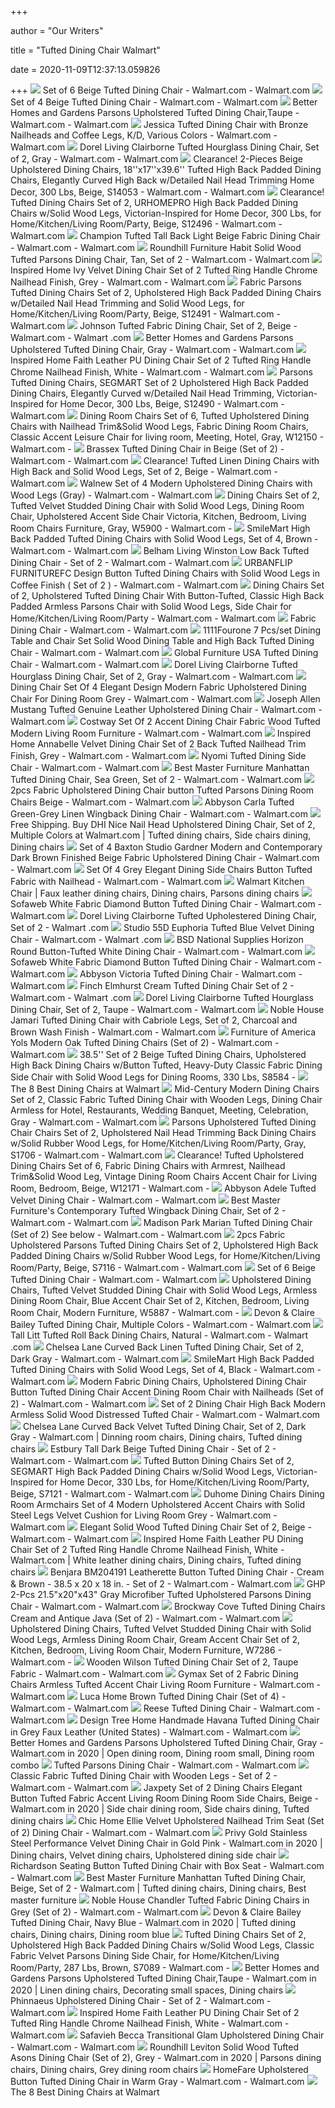 +++
        
author = "Our Writers"
        
title = "Tufted Dining Chair Walmart"
        
date = 2020-11-09T12:37:13.059826
        
+++
[ ![](https://i5.walmartimages.com/asr/761c1731-fa64-444a-9446-694fb0799502_1.aaac45a1f36de389f5098c139e9d1c46.jpeg?odnWidth=612&odnHeight=612&odnBg=ffffff)](https://i5.walmartimages.com/asr/761c1731-fa64-444a-9446-694fb0799502_1.aaac45a1f36de389f5098c139e9d1c46.jpeg?odnWidth=612&odnHeight=612&odnBg=ffffff) Set of 6 Beige Tufted Dining Chair - Walmart.com - Walmart.com
[ ![](https://i5.walmartimages.com/asr/6e285601-da21-476e-b2af-36cc9171e653_1.60272256e25477f04f8add88a347ac8b.jpeg?odnWidth=612&odnHeight=612&odnBg=ffffff)](https://i5.walmartimages.com/asr/6e285601-da21-476e-b2af-36cc9171e653_1.60272256e25477f04f8add88a347ac8b.jpeg?odnWidth=612&odnHeight=612&odnBg=ffffff) Set of 4 Beige Tufted Dining Chair - Walmart.com - Walmart.com
[ ![](https://i5.walmartimages.com/asr/f57a9c40-5eab-4d21-b457-47c247082f19.81fa6426732d605ac1b558bace115aac.jpeg)](https://i5.walmartimages.com/asr/f57a9c40-5eab-4d21-b457-47c247082f19.81fa6426732d605ac1b558bace115aac.jpeg) Better Homes and Gardens Parsons Upholstered Tufted Dining Chair,Taupe -  Walmart.com - Walmart.com
[ ![](https://i5.walmartimages.com/asr/7b09c986-4f6a-4237-8206-d4ebcf632cf4_1.4eb3be18e9d2eab4029bb14b7de67ad4.jpeg?odnWidth=612&odnHeight=612&odnBg=ffffff)](https://i5.walmartimages.com/asr/7b09c986-4f6a-4237-8206-d4ebcf632cf4_1.4eb3be18e9d2eab4029bb14b7de67ad4.jpeg?odnWidth=612&odnHeight=612&odnBg=ffffff) Jessica Tufted Dining Chair with Bronze Nailheads and Coffee Legs, K/D,  Various Colors - Walmart.com - Walmart.com
[ ![](https://i5.walmartimages.com/asr/cfa5eebb-8a32-4e31-88ec-36a257ac7db0_2.c1e7d49e0279114c0f99036b751058d9.jpeg?odnWidth=450&odnHeight=450&odnBg=ffffff)](https://i5.walmartimages.com/asr/cfa5eebb-8a32-4e31-88ec-36a257ac7db0_2.c1e7d49e0279114c0f99036b751058d9.jpeg?odnWidth=450&odnHeight=450&odnBg=ffffff) Dorel Living Clairborne Tufted Hourglass Dining Chair, Set of 2, Gray -  Walmart.com - Walmart.com
[ ![](https://i5.walmartimages.com/asr/b1cac5dd-69e5-44c3-b056-7d5d5e717b03_1.72b8d935c19a85d995146fea00ba224c.jpeg?odnWidth=612&odnHeight=612&odnBg=ffffff)](https://i5.walmartimages.com/asr/b1cac5dd-69e5-44c3-b056-7d5d5e717b03_1.72b8d935c19a85d995146fea00ba224c.jpeg?odnWidth=612&odnHeight=612&odnBg=ffffff) Clearance! 2-Pieces Beige Upholstered Dining Chairs, 18''x17''x39.6'' Tufted  High Back Padded Dining Chairs, Elegantly Curved High Back w/Detailed Nail  Head Trimming Home Decor, 300 Lbs, Beige, S14053 - Walmart.com - Walmart.com
[ ![](https://i5.walmartimages.com/asr/82c52c5f-5d78-4fba-91cd-4438dff2d72f_1.0099f283ef7377186f04d1e6c90474ed.jpeg?odnWidth=612&odnHeight=612&odnBg=ffffff)](https://i5.walmartimages.com/asr/82c52c5f-5d78-4fba-91cd-4438dff2d72f_1.0099f283ef7377186f04d1e6c90474ed.jpeg?odnWidth=612&odnHeight=612&odnBg=ffffff) Clearance! Tufted Dining Chairs Set of 2, URHOMEPRO High Back Padded Dining  Chairs w/Solid Wood Legs, Victorian-Inspired for Home Decor, 300 Lbs, for  Home/Kitchen/Living Room/Party, Beige, S12496 - Walmart.com - Walmart.com
[ ![](https://i5.walmartimages.com/asr/3b556084-8d20-461f-8605-74e1e3bdb891_1.216887095487b8851b03751635161ef6.jpeg)](https://i5.walmartimages.com/asr/3b556084-8d20-461f-8605-74e1e3bdb891_1.216887095487b8851b03751635161ef6.jpeg) Champion Tufted Tall Back Light Beige Fabric Dining Chair - Walmart.com -  Walmart.com
[ ![](https://i5.walmartimages.com/asr/7639b03a-d5f8-4e4d-aed0-4a2870ab3c19_1.3db0820117a496f7907e0b756f3c9d2d.jpeg)](https://i5.walmartimages.com/asr/7639b03a-d5f8-4e4d-aed0-4a2870ab3c19_1.3db0820117a496f7907e0b756f3c9d2d.jpeg) Roundhill Furniture Habit Solid Wood Tufted Parsons Dining Chair, Tan, Set  of 2 - Walmart.com - Walmart.com
[ ![](https://i5.walmartimages.com/asr/d530791c-9734-4f57-81c6-2508cafda7f0_2.03afe21ec23ece8eb022e1f37e13642a.jpeg)](https://i5.walmartimages.com/asr/d530791c-9734-4f57-81c6-2508cafda7f0_2.03afe21ec23ece8eb022e1f37e13642a.jpeg) Inspired Home Ivy Velvet Dining Chair Set of 2 Tufted Ring Handle Chrome  Nailhead Finish, Grey - Walmart.com - Walmart.com
[ ![](https://i5.walmartimages.com/asr/48e6a851-c0df-4ede-b4ee-9c5921c12eed.99e021b4eebcaf7e0244f645cdc19569.jpeg?odnWidth=612&odnHeight=612&odnBg=ffffff)](https://i5.walmartimages.com/asr/48e6a851-c0df-4ede-b4ee-9c5921c12eed.99e021b4eebcaf7e0244f645cdc19569.jpeg?odnWidth=612&odnHeight=612&odnBg=ffffff) Fabric Parsons Tufted Dining Chairs Set of 2, Upholstered High Back Padded Dining  Chairs w/Detailed Nail Head Trimming and Solid Wood Legs, for  Home/Kitchen/Living Room/Party, Beige, S12491 - Walmart.com - Walmart.com
[ ![](https://i5.walmartimages.com/asr/aae75ff0-6720-4eca-8891-f72797dbcd7f_1.d89891fa4ba22c31f646be8a5b63b1e2.jpeg?odnWidth=612&odnHeight=612&odnBg=ffffff)](https://i5.walmartimages.com/asr/aae75ff0-6720-4eca-8891-f72797dbcd7f_1.d89891fa4ba22c31f646be8a5b63b1e2.jpeg?odnWidth=612&odnHeight=612&odnBg=ffffff) Johnson Tufted Fabric Dining Chair, Set of 2, Beige - Walmart.com - Walmart .com
[ ![](https://i5.walmartimages.com/asr/93955215-a859-45f8-9ef9-53929b606b08.81c9abf13034f0bfc10b307d3c4c79d4.jpeg?odnWidth=612&odnHeight=612&odnBg=ffffff)](https://i5.walmartimages.com/asr/93955215-a859-45f8-9ef9-53929b606b08.81c9abf13034f0bfc10b307d3c4c79d4.jpeg?odnWidth=612&odnHeight=612&odnBg=ffffff) Better Homes and Gardens Parsons Upholstered Tufted Dining Chair, Gray -  Walmart.com - Walmart.com
[ ![](https://i5.walmartimages.com/asr/06dc057e-5721-4f20-862a-738d5bdf7a19_2.434ca284ead5326eb946998d149bfe1c.jpeg?odnWidth=612&odnHeight=612&odnBg=ffffff)](https://i5.walmartimages.com/asr/06dc057e-5721-4f20-862a-738d5bdf7a19_2.434ca284ead5326eb946998d149bfe1c.jpeg?odnWidth=612&odnHeight=612&odnBg=ffffff) Inspired Home Faith Leather PU Dining Chair Set of 2 Tufted Ring Handle  Chrome Nailhead Finish, White - Walmart.com - Walmart.com
[ ![](https://i5.walmartimages.com/asr/f74561b2-69e1-482a-880e-3fc0347b2e2f_1.e7e83393642db20b4d948811422185f8.jpeg?odnWidth=612&odnHeight=612&odnBg=ffffff)](https://i5.walmartimages.com/asr/f74561b2-69e1-482a-880e-3fc0347b2e2f_1.e7e83393642db20b4d948811422185f8.jpeg?odnWidth=612&odnHeight=612&odnBg=ffffff) Parsons Tufted Dining Chairs, SEGMART Set of 2 Upholstered High Back Padded Dining  Chairs, Elegantly Curved w/Detailed Nail Head Trimming, Victorian-Inspired  for Home Decor, 300 Lbs, Beige, S12490 - Walmart.com - Walmart.com
[ ![](https://i5.walmartimages.com/asr/05c95ef9-c150-437b-a7a1-78a64b54b510.0ca4eac367505a2ed98c93a3a512a7f4.jpeg?odnWidth=612&odnHeight=612&odnBg=ffffff)](https://i5.walmartimages.com/asr/05c95ef9-c150-437b-a7a1-78a64b54b510.0ca4eac367505a2ed98c93a3a512a7f4.jpeg?odnWidth=612&odnHeight=612&odnBg=ffffff) Dining Room Chairs Set of 6, Tufted Upholstered Dining Chairs with Nailhead  Trim&Solid Wood Legs, Fabric Dining Room Chairs, Classic Accent Leisure  Chair for living room, Meeting, Hotel, Gray, W12150 - Walmart.com -
[ ![](https://i5.walmartimages.com/asr/d48d1415-68c8-4204-801a-e630c2b0608b_1.96494764de71ec2b7a944575294227b8.jpeg?odnWidth=612&odnHeight=612&odnBg=ffffff)](https://i5.walmartimages.com/asr/d48d1415-68c8-4204-801a-e630c2b0608b_1.96494764de71ec2b7a944575294227b8.jpeg?odnWidth=612&odnHeight=612&odnBg=ffffff) Brassex Tufted Dining Chair in Beige (Set of 2) - Walmart.com - Walmart.com
[ ![](https://i5.walmartimages.com/asr/e75aa476-e7fb-4e0d-8123-a51551b233a5.67891816cceb245f892eaa25702140da.jpeg?odnWidth=612&odnHeight=612&odnBg=ffffff)](https://i5.walmartimages.com/asr/e75aa476-e7fb-4e0d-8123-a51551b233a5.67891816cceb245f892eaa25702140da.jpeg?odnWidth=612&odnHeight=612&odnBg=ffffff) Clearance! Tufted Linen Dining Chairs with High Back and Solid Wood Legs,  Set of 2, Beige - Walmart.com - Walmart.com
[ ![](https://i5.walmartimages.com/asr/88644fde-8045-46e9-a151-d4b2e7a7c557_1.47990d8f12ac746015349b8af8587490.jpeg)](https://i5.walmartimages.com/asr/88644fde-8045-46e9-a151-d4b2e7a7c557_1.47990d8f12ac746015349b8af8587490.jpeg) Walnew Set of 4 Modern Upholstered Dining Chairs with Wood Legs (Gray) -  Walmart.com - Walmart.com
[ ![](https://i5.walmartimages.com/asr/898059e0-f9ec-4c85-81f1-897b73b6d7d0_1.9a0770a804bc822228542cfdac296b56.jpeg?odnWidth=612&odnHeight=612&odnBg=ffffff)](https://i5.walmartimages.com/asr/898059e0-f9ec-4c85-81f1-897b73b6d7d0_1.9a0770a804bc822228542cfdac296b56.jpeg?odnWidth=612&odnHeight=612&odnBg=ffffff) Dining Chairs Set of 2, Tufted Velvet Studded Dining Chair with Solid Wood  Legs, Dining Room Chair, Upholstered Accent Side Chair Victoria, Kitchen,  Bedroom, Living Room Chairs Furniture, Gray, W5900 - Walmart.com -
[ ![](https://i5.walmartimages.com/asr/5d6e5c49-3fba-4350-a092-cebe53c2e2f0_1.01c42fa40a28050a8455867ee80de63c.jpeg?odnWidth=612&odnHeight=612&odnBg=ffffff)](https://i5.walmartimages.com/asr/5d6e5c49-3fba-4350-a092-cebe53c2e2f0_1.01c42fa40a28050a8455867ee80de63c.jpeg?odnWidth=612&odnHeight=612&odnBg=ffffff) SmileMart High Back Padded Tufted Dining Chairs with Solid Wood Legs, Set  of 4, Brown - Walmart.com - Walmart.com
[ ![](https://i5.walmartimages.com/asr/d2d90155-372e-458b-aeca-19020a414196_1.32429f946cbd3fa0c94861467152ab95.jpeg?odnWidth=612&odnHeight=612&odnBg=ffffff)](https://i5.walmartimages.com/asr/d2d90155-372e-458b-aeca-19020a414196_1.32429f946cbd3fa0c94861467152ab95.jpeg?odnWidth=612&odnHeight=612&odnBg=ffffff) Belham Living Winston Low Back Tufted Dining Chair - Set of 2 - Walmart.com  - Walmart.com
[ ![](https://i5.walmartimages.com/asr/48019b0b-8121-4b6a-be40-4e36ed714824.589d0adbedad89aa16715f3712de929b.jpeg?odnWidth=612&odnHeight=612&odnBg=ffffff)](https://i5.walmartimages.com/asr/48019b0b-8121-4b6a-be40-4e36ed714824.589d0adbedad89aa16715f3712de929b.jpeg?odnWidth=612&odnHeight=612&odnBg=ffffff) URBANFLIP FURNITUREFC Design Button Tufted Dining Chairs with Solid Wood  Legs in Coffee Finish ( Set of 2 ) - Walmart.com - Walmart.com
[ ![](https://i5.walmartimages.com/asr/042ea37d-7851-4cf3-a5ef-08cff1c94ecb.7c1d00b5d9f21115de300781cd13a71b.jpeg?odnWidth=612&odnHeight=612&odnBg=ffffff)](https://i5.walmartimages.com/asr/042ea37d-7851-4cf3-a5ef-08cff1c94ecb.7c1d00b5d9f21115de300781cd13a71b.jpeg?odnWidth=612&odnHeight=612&odnBg=ffffff) Dining Chairs Set of 2, Upholstered Tufted Dining Chair With Button-Tufted,  Classic High Back Padded Armless Parsons Chair with Solid Wood Legs, Side  Chair for Home/Kitchen/Living Room/Party - Walmart.com - Walmart.com
[ ![](https://i5.walmartimages.com/asr/f964074e-88f7-444b-a1f8-77c2aa9c2b41_1.7e946e1a5670be3e97ececa18f02fa35.jpeg?odnWidth=612&odnHeight=612&odnBg=ffffff)](https://i5.walmartimages.com/asr/f964074e-88f7-444b-a1f8-77c2aa9c2b41_1.7e946e1a5670be3e97ececa18f02fa35.jpeg?odnWidth=612&odnHeight=612&odnBg=ffffff) Fabric Dining Chair - Walmart.com - Walmart.com
[ ![](https://i5.walmartimages.com/asr/e9592da8-ad3a-472b-b671-b08b4c479f37.1e17724653935adb97fab62e5709cafd.jpeg?odnWidth=612&odnHeight=612&odnBg=ffffff)](https://i5.walmartimages.com/asr/e9592da8-ad3a-472b-b671-b08b4c479f37.1e17724653935adb97fab62e5709cafd.jpeg?odnWidth=612&odnHeight=612&odnBg=ffffff) 1111Fourone 7 Pcs/set Dining Table and Chair Set Solid Wood Dining Table  and High Back Tufted Dining Chair - Walmart.com - Walmart.com
[ ![](https://i5.walmartimages.com/asr/774527ce-5b46-4a87-b98c-50342a608090_1.472e742d8e12669450c225316e00c7e6.jpeg?odnWidth=612&odnHeight=612&odnBg=ffffff)](https://i5.walmartimages.com/asr/774527ce-5b46-4a87-b98c-50342a608090_1.472e742d8e12669450c225316e00c7e6.jpeg?odnWidth=612&odnHeight=612&odnBg=ffffff) Global Furniture USA Tufted Dining Chair - Walmart.com - Walmart.com
[ ![](https://i5.walmartimages.com/asr/242fa24e-d407-45d3-9d92-84a9b0e53d6a.daedb3af8889341d3ed8e874da1411aa.jpeg?odnWidth=612&odnHeight=612&odnBg=ffffff)](https://i5.walmartimages.com/asr/242fa24e-d407-45d3-9d92-84a9b0e53d6a.daedb3af8889341d3ed8e874da1411aa.jpeg?odnWidth=612&odnHeight=612&odnBg=ffffff) Dorel Living Clairborne Tufted Hourglass Dining Chair, Set of 2, Gray -  Walmart.com - Walmart.com
[ ![](https://i5.walmartimages.com/asr/a354b2e3-8718-4ff1-b931-75b56b38e8fe_1.63f25024bca3784efd2b5eb134a9eb41.jpeg)](https://i5.walmartimages.com/asr/a354b2e3-8718-4ff1-b931-75b56b38e8fe_1.63f25024bca3784efd2b5eb134a9eb41.jpeg) Dining Chair Set Of 4 Elegant Design Modern Fabric Upholstered Dining Chair  For Dining Room Grey - Walmart.com - Walmart.com
[ ![](https://i5.walmartimages.com/asr/b475bbd7-c107-4a00-bfa5-2584a21bfe53_1.5433ebdef6a7f4fdeeaf2da78a1de20a.jpeg?odnWidth=612&odnHeight=612&odnBg=ffffff)](https://i5.walmartimages.com/asr/b475bbd7-c107-4a00-bfa5-2584a21bfe53_1.5433ebdef6a7f4fdeeaf2da78a1de20a.jpeg?odnWidth=612&odnHeight=612&odnBg=ffffff) Joseph Allen Mustang Tufted Genuine Leather Upholstered Dining Chair -  Walmart.com - Walmart.com
[ ![](https://i5.walmartimages.com/asr/3d5b0e22-7ccc-429b-a032-fcdef205b60b_1.de8759d9db483d6d923fe40c08587d6d.jpeg?odnWidth=612&odnHeight=612&odnBg=ffffff)](https://i5.walmartimages.com/asr/3d5b0e22-7ccc-429b-a032-fcdef205b60b_1.de8759d9db483d6d923fe40c08587d6d.jpeg?odnWidth=612&odnHeight=612&odnBg=ffffff) Costway Set Of 2 Accent Dining Chair Fabric Wood Tufted Modern Living Room  Furniture - Walmart.com - Walmart.com
[ ![](https://i5.walmartimages.com/asr/64eba6ca-9bb9-4491-9dea-b6c53845e9e8_2.f0331f439ad4a375b41e51e21b184e48.jpeg)](https://i5.walmartimages.com/asr/64eba6ca-9bb9-4491-9dea-b6c53845e9e8_2.f0331f439ad4a375b41e51e21b184e48.jpeg) Inspired Home Annabelle Velvet Dining Chair Set of 2 Back Tufted Nailhead  Trim Finish, Grey - Walmart.com - Walmart.com
[ ![](https://i5.walmartimages.com/asr/10cc30f5-6a7a-402a-93c5-713de84da4e1.8aab8a4fdf479abbf304518ec91310c5.jpeg?odnWidth=612&odnHeight=612&odnBg=ffffff)](https://i5.walmartimages.com/asr/10cc30f5-6a7a-402a-93c5-713de84da4e1.8aab8a4fdf479abbf304518ec91310c5.jpeg?odnWidth=612&odnHeight=612&odnBg=ffffff) Nyomi Tufted Dining Side Chair - Walmart.com - Walmart.com
[ ![](https://i5.walmartimages.com/asr/af72d874-0140-46fe-90c3-d2dbf1bef1de_2.4e4ff1752f359908651df16e6fc2bf88.jpeg?odnWidth=612&odnHeight=612&odnBg=ffffff)](https://i5.walmartimages.com/asr/af72d874-0140-46fe-90c3-d2dbf1bef1de_2.4e4ff1752f359908651df16e6fc2bf88.jpeg?odnWidth=612&odnHeight=612&odnBg=ffffff) Best Master Furniture Manhattan Tufted Dining Chair, Sea Green, Set of 2 -  Walmart.com - Walmart.com
[ ![](https://i5.walmartimages.com/asr/9d8c972e-9333-473e-ba61-a0ee5ae31c41_1.fa636882724cb464100b964362eb0207.jpeg?odnWidth=612&odnHeight=612&odnBg=ffffff)](https://i5.walmartimages.com/asr/9d8c972e-9333-473e-ba61-a0ee5ae31c41_1.fa636882724cb464100b964362eb0207.jpeg?odnWidth=612&odnHeight=612&odnBg=ffffff) 2pcs Fabric Upholstered Dining Chair button Tufted Parsons Dining Room  Chairs Beige - Walmart.com - Walmart.com
[ ![](https://i5.walmartimages.com/asr/64834748-b838-4c73-970d-56aba6dc7cf0_1.65b744592b70428c456f8d5559dbe368.jpeg?odnWidth=612&odnHeight=612&odnBg=ffffff)](https://i5.walmartimages.com/asr/64834748-b838-4c73-970d-56aba6dc7cf0_1.65b744592b70428c456f8d5559dbe368.jpeg?odnWidth=612&odnHeight=612&odnBg=ffffff) Abbyson Carla Tufted Green-Grey Linen Wingback Dining Chair - Walmart.com -  Walmart.com
[ ![](https://i.pinimg.com/originals/ef/9a/f2/ef9af2694e73456c4a5623e16f102a80.jpg)](https://i.pinimg.com/originals/ef/9a/f2/ef9af2694e73456c4a5623e16f102a80.jpg) Free Shipping. Buy DHI Nice Nail Head Upholstered Dining Chair, Set of 2,  Multiple Colors at Walmart.com | Tufted dining chairs, Side chairs dining, Dining  chairs
[ ![](https://i5.walmartimages.com/asr/f2eeb95b-7acf-4c25-910c-26f1f8ff1343_1.6a2a040d9b6db2b6796aba28e459cf17.jpeg?odnWidth=612&odnHeight=612&odnBg=ffffff)](https://i5.walmartimages.com/asr/f2eeb95b-7acf-4c25-910c-26f1f8ff1343_1.6a2a040d9b6db2b6796aba28e459cf17.jpeg?odnWidth=612&odnHeight=612&odnBg=ffffff) Set of 4 Baxton Studio Gardner Modern and Contemporary Dark Brown Finished  Beige Fabric Upholstered Dining Chair - Walmart.com - Walmart.com
[ ![](https://i5.walmartimages.com/asr/3b9ff519-a315-43ef-b3be-dcc5df1ae40f_1.e053964578c41d5f95101717caaa46bb.jpeg)](https://i5.walmartimages.com/asr/3b9ff519-a315-43ef-b3be-dcc5df1ae40f_1.e053964578c41d5f95101717caaa46bb.jpeg) Set Of 4 Grey Elegant Dining Side Chairs Button Tufted Fabric with Nailhead  - Walmart.com - Walmart.com
[ ![](https://i.pinimg.com/originals/e9/5c/79/e95c7905b8444efc2a25a790f50c30b8.jpg)](https://i.pinimg.com/originals/e9/5c/79/e95c7905b8444efc2a25a790f50c30b8.jpg) Walmart Kitchen Chair | Faux leather dining chairs, Dining chairs, Parsons dining  chairs
[ ![](https://i5.walmartimages.com/asr/dd65d634-e220-4353-a0b7-64350f9b4dc2_1.4281212ceeeba0a908ecadfb92fd3930.jpeg?odnWidth=612&odnHeight=612&odnBg=ffffff)](https://i5.walmartimages.com/asr/dd65d634-e220-4353-a0b7-64350f9b4dc2_1.4281212ceeeba0a908ecadfb92fd3930.jpeg?odnWidth=612&odnHeight=612&odnBg=ffffff) Sofaweb White Fabric Diamond Button Tufted Dining Chair - Walmart.com -  Walmart.com
[ ![](https://i5.walmartimages.com/asr/552d50e9-996b-437e-bed8-6443a5552dc4_1.8f441b0c99845b355f55af4960ebe91f.jpeg)](https://i5.walmartimages.com/asr/552d50e9-996b-437e-bed8-6443a5552dc4_1.8f441b0c99845b355f55af4960ebe91f.jpeg) Dorel Living Clairborne Tufted Upholestered Dining Chair, Set of 2 - Walmart .com
[ ![](https://i5.walmartimages.com/asr/5e18b99b-3b51-4754-8336-4c8408660feb_1.e36399c083d5891cf96c7a99e0f09d98.jpeg?odnWidth=612&odnHeight=612&odnBg=ffffff)](https://i5.walmartimages.com/asr/5e18b99b-3b51-4754-8336-4c8408660feb_1.e36399c083d5891cf96c7a99e0f09d98.jpeg?odnWidth=612&odnHeight=612&odnBg=ffffff) Studio 55D Euphoria Tufted Blue Velvet Dining Chair - Walmart.com - Walmart .com
[ ![](https://i5.walmartimages.com/asr/03961456-635c-4d69-b198-969274e9f123_1.d269759ec69b886f61bdb52de88ddabc.jpeg?odnWidth=612&odnHeight=612&odnBg=ffffff)](https://i5.walmartimages.com/asr/03961456-635c-4d69-b198-969274e9f123_1.d269759ec69b886f61bdb52de88ddabc.jpeg?odnWidth=612&odnHeight=612&odnBg=ffffff) BSD National Supplies Horizon Round Button-Tufted White Dining Chair -  Walmart.com - Walmart.com
[ ![](https://i5.walmartimages.com/asr/dd65d634-e220-4353-a0b7-64350f9b4dc2_1.4281212ceeeba0a908ecadfb92fd3930.jpeg)](https://i5.walmartimages.com/asr/dd65d634-e220-4353-a0b7-64350f9b4dc2_1.4281212ceeeba0a908ecadfb92fd3930.jpeg) Sofaweb White Fabric Diamond Button Tufted Dining Chair - Walmart.com -  Walmart.com
[ ![](https://i5.walmartimages.com/asr/286c55f6-4911-49f4-a68b-4224d10ee191_1.63b7fd3be00fdde894d303bf2ab28980.jpeg?odnWidth=612&odnHeight=612&odnBg=ffffff)](https://i5.walmartimages.com/asr/286c55f6-4911-49f4-a68b-4224d10ee191_1.63b7fd3be00fdde894d303bf2ab28980.jpeg?odnWidth=612&odnHeight=612&odnBg=ffffff) Abbyson Victoria Tufted Dining Chair - Walmart.com - Walmart.com
[ ![](https://i5.walmartimages.com/asr/5982affc-6391-4ce0-88bd-2d6ca1d8fd16.37a3f48f685968463a5abcff1757b555.jpeg?odnWidth=612&odnHeight=612&odnBg=ffffff)](https://i5.walmartimages.com/asr/5982affc-6391-4ce0-88bd-2d6ca1d8fd16.37a3f48f685968463a5abcff1757b555.jpeg?odnWidth=612&odnHeight=612&odnBg=ffffff) Finch Elmhurst Cream Tufted Dining Chair Set of 2 - Walmart.com - Walmart .com
[ ![](https://i5.walmartimages.com/asr/8dbea2de-f32c-4f46-ba95-046e38df6de9.bb31e089efda6fe76b3bd39589faaeb0.jpeg?odnWidth=612&odnHeight=612&odnBg=ffffff)](https://i5.walmartimages.com/asr/8dbea2de-f32c-4f46-ba95-046e38df6de9.bb31e089efda6fe76b3bd39589faaeb0.jpeg?odnWidth=612&odnHeight=612&odnBg=ffffff) Dorel Living Clairborne Tufted Hourglass Dining Chair, Set of 2, Taupe -  Walmart.com - Walmart.com
[ ![](https://i5.walmartimages.com/asr/f0ebcfdc-26a3-4b7f-b403-8bbc322f1452_1.b1767dfd460463aa5b2c36d0135d3280.jpeg?odnWidth=612&odnHeight=612&odnBg=ffffff)](https://i5.walmartimages.com/asr/f0ebcfdc-26a3-4b7f-b403-8bbc322f1452_1.b1767dfd460463aa5b2c36d0135d3280.jpeg?odnWidth=612&odnHeight=612&odnBg=ffffff) Noble House Jamari Tufted Dining Chair with Cabriole Legs, Set of 2,  Charcoal and Brown Wash Finish - Walmart.com - Walmart.com
[ ![](https://i5.walmartimages.com/asr/17e7147b-7cd4-4157-901b-b10483e4ccb6.b5f28a954379bafd85bcf1139266fbc4.jpeg?odnWidth=612&odnHeight=612&odnBg=ffffff)](https://i5.walmartimages.com/asr/17e7147b-7cd4-4157-901b-b10483e4ccb6.b5f28a954379bafd85bcf1139266fbc4.jpeg?odnWidth=612&odnHeight=612&odnBg=ffffff) Furniture of America Yols Modern Oak Tufted Dining Chairs (Set of 2) -  Walmart.com - Walmart.com
[ ![](https://i5.walmartimages.com/asr/dd2c1c88-2ecd-4371-89c8-3ea0b6220484_1.c273938e3c7d312e25a0ca2d90e1905a.jpeg?odnWidth=612&odnHeight=612&odnBg=ffffff)](https://i5.walmartimages.com/asr/dd2c1c88-2ecd-4371-89c8-3ea0b6220484_1.c273938e3c7d312e25a0ca2d90e1905a.jpeg?odnWidth=612&odnHeight=612&odnBg=ffffff) 38.5'' Set of 2 Beige Tufted Dining Chairs, Upholstered High Back Dining  Chairs w/Button Tufted, Heavy-Duty Classic Fabric Dining Side Chair with  Solid Wood Legs for Dining Rooms, 330 Lbs, S8584 -
[ ![](https://www.thespruce.com/thmb/wXdxeUyomNVYPKAwBBk2qQ3JW0Q=/2000x2000/smart/filters:no_upscale()/BetterHomesandGardensBankstonDiningChairsSetof2-5be21519c9e77c00518eccab.jpeg)](https://www.thespruce.com/thmb/wXdxeUyomNVYPKAwBBk2qQ3JW0Q=/2000x2000/smart/filters:no_upscale()/BetterHomesandGardensBankstonDiningChairsSetof2-5be21519c9e77c00518eccab.jpeg) The 8 Best Dining Chairs at Walmart
[ ![](https://i5.walmartimages.com/asr/2e637045-6266-41b3-9c3c-4d554ca325b2.cde435cc92df3b9748ae85f67da28987.jpeg?odnWidth=612&odnHeight=612&odnBg=ffffff)](https://i5.walmartimages.com/asr/2e637045-6266-41b3-9c3c-4d554ca325b2.cde435cc92df3b9748ae85f67da28987.jpeg?odnWidth=612&odnHeight=612&odnBg=ffffff) Mid-Century Modern Dining Chairs Set of 2, Classic Fabric Tufted Dining  Chair with Wooden Legs, Dining Chair Armless for Hotel, Restaurants,  Wedding Banquet, Meeting, Celebration, Gray - Walmart.com - Walmart.com
[ ![](https://i5.walmartimages.com/asr/b538d25e-e0bc-475c-94a7-9b15b393165c_1.a2047eda812390772574b3c67f830794.jpeg?odnWidth=612&odnHeight=612&odnBg=ffffff)](https://i5.walmartimages.com/asr/b538d25e-e0bc-475c-94a7-9b15b393165c_1.a2047eda812390772574b3c67f830794.jpeg?odnWidth=612&odnHeight=612&odnBg=ffffff) Parsons Upholstered Tufted Dining Chair Chairs Set of 2, Upholstered Nail  Head Trimming Back Dining Chairs w/Solid Rubber Wood Legs, for  Home/Kitchen/Living Room/Party, Gray, S1706 - Walmart.com - Walmart.com
[ ![](https://i5.walmartimages.com/asr/78f7f1fb-a477-43ed-861c-16b98d8dbc10.98d2972563fa1edbe90959ee635617c0.jpeg?odnWidth=612&odnHeight=612&odnBg=ffffff)](https://i5.walmartimages.com/asr/78f7f1fb-a477-43ed-861c-16b98d8dbc10.98d2972563fa1edbe90959ee635617c0.jpeg?odnWidth=612&odnHeight=612&odnBg=ffffff) Clearance! Tufted Upholstered Dining Chairs Set of 6, Fabric Dining Chairs  with Armrest, Nailhead Trim&Solid Wood Leg, Vintage Dining Room Chairs  Accent Chair for Living Room, Bedroom, Beige, W12171 - Walmart.com -
[ ![](https://i5.walmartimages.com/asr/033e3553-c36f-49e4-85f0-b9fc008f3249_1.a165df47f6762129e2e8e51ffd8a78f6.jpeg?odnWidth=612&odnHeight=612&odnBg=ffffff)](https://i5.walmartimages.com/asr/033e3553-c36f-49e4-85f0-b9fc008f3249_1.a165df47f6762129e2e8e51ffd8a78f6.jpeg?odnWidth=612&odnHeight=612&odnBg=ffffff) Abbyson Adele Tufted Velvet Dining Chair - Walmart.com - Walmart.com
[ ![](https://i5.walmartimages.com/asr/ac93858f-0f8a-4637-9ebb-b2b11a8355d8_2.3d04242133f93294cca4dd9708eb0602.jpeg?odnWidth=612&odnHeight=612&odnBg=ffffff)](https://i5.walmartimages.com/asr/ac93858f-0f8a-4637-9ebb-b2b11a8355d8_2.3d04242133f93294cca4dd9708eb0602.jpeg?odnWidth=612&odnHeight=612&odnBg=ffffff) Best Master Furniture's Contemporary Tufted Wingback Dining Chair, Set of 2  - Walmart.com - Walmart.com
[ ![](https://i5.walmartimages.com/asr/3fa2cc7b-4156-4988-9d54-2e84c7809ffc.0c1d5c4d7f4ec3a45422bf083350a49e.jpeg?odnWidth=612&odnHeight=612&odnBg=ffffff)](https://i5.walmartimages.com/asr/3fa2cc7b-4156-4988-9d54-2e84c7809ffc.0c1d5c4d7f4ec3a45422bf083350a49e.jpeg?odnWidth=612&odnHeight=612&odnBg=ffffff) Madison Park Marian Tufted Dining Chair (Set of 2) See below - Walmart.com  - Walmart.com
[ ![](https://i5.walmartimages.com/asr/27bf97a6-d22c-4da1-a22b-2ebe03319399_1.40bca785186a413e0be2491dd1423107.jpeg?odnWidth=612&odnHeight=612&odnBg=ffffff)](https://i5.walmartimages.com/asr/27bf97a6-d22c-4da1-a22b-2ebe03319399_1.40bca785186a413e0be2491dd1423107.jpeg?odnWidth=612&odnHeight=612&odnBg=ffffff) 2pcs Fabric Upholstered Parsons Tufted Dining Chairs Set of 2, Upholstered  High Back Padded Dining Chairs w/Solid Rubber Wood Legs, for  Home/Kitchen/Living Room/Party, Beige, S7116 - Walmart.com - Walmart.com
[ ![](https://i5.walmartimages.com/asr/761c1731-fa64-444a-9446-694fb0799502_1.aaac45a1f36de389f5098c139e9d1c46.jpeg)](https://i5.walmartimages.com/asr/761c1731-fa64-444a-9446-694fb0799502_1.aaac45a1f36de389f5098c139e9d1c46.jpeg) Set of 6 Beige Tufted Dining Chair - Walmart.com - Walmart.com
[ ![](https://i5.walmartimages.com/asr/cd6003f6-50fc-4675-b670-29bc2a9a6b9e_1.aad32c2d642f4198822b0810ed64a1f2.jpeg?odnWidth=612&odnHeight=612&odnBg=ffffff)](https://i5.walmartimages.com/asr/cd6003f6-50fc-4675-b670-29bc2a9a6b9e_1.aad32c2d642f4198822b0810ed64a1f2.jpeg?odnWidth=612&odnHeight=612&odnBg=ffffff) Upholstered Dining Chairs, Tufted Velvet Studded Dining Chair with Solid  Wood Legs, Armless Dining Room Chair, Blue Accent Chair Set of 2, Kitchen,  Bedroom, Living Room Chair, Modern Furniture, W5887 - Walmart.com -
[ ![](https://i5.walmartimages.com/asr/52209e33-dc94-4713-8f2f-68ab8a811e90_1.f52324d592905c0f8405f5c497b52a1b.jpeg)](https://i5.walmartimages.com/asr/52209e33-dc94-4713-8f2f-68ab8a811e90_1.f52324d592905c0f8405f5c497b52a1b.jpeg) Devon & Claire Bailey Tufted Dining Chair, Multiple Colors - Walmart.com -  Walmart.com
[ ![](https://i5.walmartimages.com/asr/8327ac0b-c3e4-4969-b7b6-6673871d4d78_1.d282f400e96660f3dbd4828bb7ea8a0a.jpeg?odnWidth=612&odnHeight=612&odnBg=ffffff)](https://i5.walmartimages.com/asr/8327ac0b-c3e4-4969-b7b6-6673871d4d78_1.d282f400e96660f3dbd4828bb7ea8a0a.jpeg?odnWidth=612&odnHeight=612&odnBg=ffffff) Tall Litt Tufted Roll Back Dining Chairs, Natural - Walmart.com - Walmart .com
[ ![](https://i5.walmartimages.com/asr/30ee24c1-7280-4fa0-9c09-1ee896ed53d3_2.5dae97fdc1106ccfcee8e8d5056ec207.jpeg?odnWidth=612&odnHeight=612&odnBg=ffffff)](https://i5.walmartimages.com/asr/30ee24c1-7280-4fa0-9c09-1ee896ed53d3_2.5dae97fdc1106ccfcee8e8d5056ec207.jpeg?odnWidth=612&odnHeight=612&odnBg=ffffff) Chelsea Lane Curved Back Linen Tufted Dining Chair, Set of 2, Dark Gray -  Walmart.com - Walmart.com
[ ![](https://i5.walmartimages.com/asr/ff3c551e-2ffd-43fd-86f4-6b7feb92c823.3a0c47f65630468b0d5d81a782276d79.jpeg?odnWidth=612&odnHeight=612&odnBg=ffffff)](https://i5.walmartimages.com/asr/ff3c551e-2ffd-43fd-86f4-6b7feb92c823.3a0c47f65630468b0d5d81a782276d79.jpeg?odnWidth=612&odnHeight=612&odnBg=ffffff) SmileMart High Back Padded Tufted Dining Chairs with Solid Wood Legs, Set  of 4, Black - Walmart.com - Walmart.com
[ ![](https://i5.walmartimages.com/asr/f1c7b8d0-a5d8-42a4-b081-0eaaa70706bd.ee3b54d8847089540319216bebc51ba7.jpeg?odnWidth=612&odnHeight=612&odnBg=ffffff)](https://i5.walmartimages.com/asr/f1c7b8d0-a5d8-42a4-b081-0eaaa70706bd.ee3b54d8847089540319216bebc51ba7.jpeg?odnWidth=612&odnHeight=612&odnBg=ffffff) Modern Fabric Dining Chairs, Upholstered Dining Chair Button Tufted Dining  Chair Accent Dining Room Chair with Nailheads (Set of 2) - Walmart.com -  Walmart.com
[ ![](https://i5.walmartimages.com/asr/94544a5b-5c00-4442-8870-eb4f0376ae30_1.2491c493f671ac0b49018c233c7f6d21.jpeg?odnWidth=612&odnHeight=612&odnBg=ffffff)](https://i5.walmartimages.com/asr/94544a5b-5c00-4442-8870-eb4f0376ae30_1.2491c493f671ac0b49018c233c7f6d21.jpeg?odnWidth=612&odnHeight=612&odnBg=ffffff) Set of 2 Dining Chair High Back Modern Armless Solid Wood Distressed Tufted  Chair - Walmart.com - Walmart.com
[ ![](https://i.pinimg.com/736x/62/9d/1d/629d1d57e1ce86316107eb527fccd95f.jpg)](https://i.pinimg.com/736x/62/9d/1d/629d1d57e1ce86316107eb527fccd95f.jpg) Chelsea Lane Curved Back Velvet Tufted Dining Chair, Set of 2, Dark Gray -  Walmart.com | Dinning room chairs, Dining chairs, Tufted dining chairs
[ ![](https://i5.walmartimages.com/asr/254790ef-fc35-4392-81da-224d1543749c_1.461252eedb9fe4ed1705add51357e90f.jpeg?odnWidth=612&odnHeight=612&odnBg=ffffff)](https://i5.walmartimages.com/asr/254790ef-fc35-4392-81da-224d1543749c_1.461252eedb9fe4ed1705add51357e90f.jpeg?odnWidth=612&odnHeight=612&odnBg=ffffff) Estbury Tall Dark Beige Tufted Dining Chair - Set of 2 - Walmart.com -  Walmart.com
[ ![](https://i5.walmartimages.com/asr/e7921b9b-730a-450c-bc45-89ebceb9006f_1.3675926f82537a3789e4eb1b38f5ee59.jpeg?odnWidth=612&odnHeight=612&odnBg=ffffff)](https://i5.walmartimages.com/asr/e7921b9b-730a-450c-bc45-89ebceb9006f_1.3675926f82537a3789e4eb1b38f5ee59.jpeg?odnWidth=612&odnHeight=612&odnBg=ffffff) Tufted Button Dining Chairs Set of 2, SEGMART High Back Padded Dining Chairs  w/Solid Wood Legs, Victorian-Inspired for Home Decor, 330 Lbs, for  Home/Kitchen/Living Room/Party, Beige, S7121 - Walmart.com - Walmart.com
[ ![](https://i5.walmartimages.com/asr/942c1f40-2649-464c-b06c-d4ae4a2a2496_1.fe548cb922a68fe6af796284d991b03d.jpeg?odnWidth=612&odnHeight=612&odnBg=ffffff)](https://i5.walmartimages.com/asr/942c1f40-2649-464c-b06c-d4ae4a2a2496_1.fe548cb922a68fe6af796284d991b03d.jpeg?odnWidth=612&odnHeight=612&odnBg=ffffff) Duhome Dining Chairs Dining Room Armchairs Set of 4 Modern Upholstered  Accent Chairs with Solid Steel Legs Velvet Cushion for Living Room Grey -  Walmart.com - Walmart.com
[ ![](https://i5.walmartimages.com/asr/25aaac37-0a91-4387-8faa-5786bf940668.af6745ca851378c5eb088b99d578af1f.jpeg?odnWidth=612&odnHeight=612&odnBg=ffffff)](https://i5.walmartimages.com/asr/25aaac37-0a91-4387-8faa-5786bf940668.af6745ca851378c5eb088b99d578af1f.jpeg?odnWidth=612&odnHeight=612&odnBg=ffffff) Elegant Solid Wood Tufted Dining Chair Set of 2, Beige - Walmart.com -  Walmart.com
[ ![](https://i.pinimg.com/474x/e3/ef/cf/e3efcf1e03c5c72f0699359a98107d91.jpg)](https://i.pinimg.com/474x/e3/ef/cf/e3efcf1e03c5c72f0699359a98107d91.jpg) Inspired Home Faith Leather PU Dining Chair Set of 2 Tufted Ring Handle  Chrome Nailhead Finish, White - Walmart.com | White leather dining chairs, Dining  chairs, Tufted dining chairs
[ ![](https://i5.walmartimages.com/asr/32037373-3ace-40ee-b7c8-e17a0b470cb4.c5ba76078310249c2623c097a12fb709.jpeg?odnWidth=612&odnHeight=612&odnBg=ffffff)](https://i5.walmartimages.com/asr/32037373-3ace-40ee-b7c8-e17a0b470cb4.c5ba76078310249c2623c097a12fb709.jpeg?odnWidth=612&odnHeight=612&odnBg=ffffff) Benjara BM204191 Leatherette Button Tufted Dining Chair - Cream & Brown -  38.5 x 20 x 18 in. - Set of 2 - Walmart.com - Walmart.com
[ ![](https://i5.walmartimages.com/asr/f168f7ae-7f7c-4aad-b8ca-797f5835d0d1_1.986466222e1786b208de486e5d5c5f45.jpeg?odnWidth=612&odnHeight=612&odnBg=ffffff)](https://i5.walmartimages.com/asr/f168f7ae-7f7c-4aad-b8ca-797f5835d0d1_1.986466222e1786b208de486e5d5c5f45.jpeg?odnWidth=612&odnHeight=612&odnBg=ffffff) GHP 2-Pcs 21.5"x20"x43" Gray Microfiber Tufted Upholstered Parsons Dining  Chair - Walmart.com - Walmart.com
[ ![](https://i5.walmartimages.com/asr/d6fec32c-d4d6-4212-8201-19b9547e80b4_1.0e082fdfea700fd7b450810b83eed0e0.jpeg?odnWidth=612&odnHeight=612&odnBg=ffffff)](https://i5.walmartimages.com/asr/d6fec32c-d4d6-4212-8201-19b9547e80b4_1.0e082fdfea700fd7b450810b83eed0e0.jpeg?odnWidth=612&odnHeight=612&odnBg=ffffff) Brockway Cove Tufted Dining Chairs Cream and Antique Java (Set of 2) -  Walmart.com - Walmart.com
[ ![](https://i5.walmartimages.com/asr/8b590bbc-1dbb-4f32-ada3-55911f0e7b9f.ee8c13fa7882dd5f69d5519266ab2eb1.jpeg?odnWidth=612&odnHeight=612&odnBg=ffffff)](https://i5.walmartimages.com/asr/8b590bbc-1dbb-4f32-ada3-55911f0e7b9f.ee8c13fa7882dd5f69d5519266ab2eb1.jpeg?odnWidth=612&odnHeight=612&odnBg=ffffff) Upholstered Dining Chairs, Tufted Velvet Studded Dining Chair with Solid  Wood Legs, Armless Dining Room Chair, Gream Accent Chair Set of 2, Kitchen,  Bedroom, Living Room Chair, Modern Furniture, W7286 - Walmart.com -
[ ![](https://i5.walmartimages.com/asr/5efee891-27fa-4de1-b3f4-469d58403101.8378cd83c36260be9eda374ac7e5a524.jpeg?odnWidth=612&odnHeight=612&odnBg=ffffff)](https://i5.walmartimages.com/asr/5efee891-27fa-4de1-b3f4-469d58403101.8378cd83c36260be9eda374ac7e5a524.jpeg?odnWidth=612&odnHeight=612&odnBg=ffffff) Wooden Wilson Tufted Dining Chair Set of 2, Taupe Fabric - Walmart.com -  Walmart.com
[ ![](https://i5.walmartimages.com/asr/05fa48ee-4e17-451f-8284-10daaacb3ad1_1.acc43cfbd4923a890d5da1ccadef21f8.jpeg?odnWidth=2000&odnHeight=2000&odnBg=ffffff)](https://i5.walmartimages.com/asr/05fa48ee-4e17-451f-8284-10daaacb3ad1_1.acc43cfbd4923a890d5da1ccadef21f8.jpeg?odnWidth=2000&odnHeight=2000&odnBg=ffffff) Gymax Set of 2 Fabric Dining Chairs Armless Tufted Accent Chair Living Room  Furniture - Walmart.com - Walmart.com
[ ![](https://i5.walmartimages.com/asr/58359e36-6e91-4dc6-99fc-dd1d3c52bcce_1.c1b6f5f8d42a2108621eaadab0d9640e.jpeg?odnWidth=612&odnHeight=612&odnBg=ffffff)](https://i5.walmartimages.com/asr/58359e36-6e91-4dc6-99fc-dd1d3c52bcce_1.c1b6f5f8d42a2108621eaadab0d9640e.jpeg?odnWidth=612&odnHeight=612&odnBg=ffffff) Luca Home Brown Tufted Dining Chair (Set of 4) - Walmart.com - Walmart.com
[ ![](https://i5.walmartimages.com/asr/9037660f-f802-4eae-b644-79c72c8dd08c_1.7a82dc4382ba6a448878ca083c316652.jpeg?odnWidth=612&odnHeight=612&odnBg=ffffff)](https://i5.walmartimages.com/asr/9037660f-f802-4eae-b644-79c72c8dd08c_1.7a82dc4382ba6a448878ca083c316652.jpeg?odnWidth=612&odnHeight=612&odnBg=ffffff) Reese Tufted Dining Chair - Walmart.com - Walmart.com
[ ![](https://i5.walmartimages.com/asr/62066b1f-2a62-4d3e-b06e-c3a53197f4a8_1.b6a31ee7b203de0bcb1b44d4562a8b0f.jpeg)](https://i5.walmartimages.com/asr/62066b1f-2a62-4d3e-b06e-c3a53197f4a8_1.b6a31ee7b203de0bcb1b44d4562a8b0f.jpeg) Design Tree Home Handmade Havana Tufted Dining Chair in Grey Faux Leather  (United States) - Walmart.com - Walmart.com
[ ![](https://i.pinimg.com/originals/80/11/e5/8011e540c1b1a78d65de9678662ad51e.jpg)](https://i.pinimg.com/originals/80/11/e5/8011e540c1b1a78d65de9678662ad51e.jpg) Better Homes and Gardens Parsons Upholstered Tufted Dining Chair, Gray -  Walmart.com in 2020 | Open dining room, Dining room small, Dining room combo
[ ![](https://i5.walmartimages.com/asr/9f4bcf64-40d7-4dfb-90ff-ac1f7b2336c2.68b04fa94226acf29c6f91a40a203b3c.jpeg?odnWidth=175&odnHeight=175&odnBg=ffffff)](https://i5.walmartimages.com/asr/9f4bcf64-40d7-4dfb-90ff-ac1f7b2336c2.68b04fa94226acf29c6f91a40a203b3c.jpeg?odnWidth=175&odnHeight=175&odnBg=ffffff) Tufted Parsons Dining Chair - Walmart.com - Walmart.com
[ ![](https://i5.walmartimages.com/asr/f302a02c-8b20-4a48-81a5-a9ce6c367632.12cbc808549c76ee5d38dbcc621010f9.jpeg?odnWidth=612&odnHeight=612&odnBg=ffffff)](https://i5.walmartimages.com/asr/f302a02c-8b20-4a48-81a5-a9ce6c367632.12cbc808549c76ee5d38dbcc621010f9.jpeg?odnWidth=612&odnHeight=612&odnBg=ffffff) Classic Fabric Tufted Dining Chair with Wooden Legs - Set of 2 - Walmart.com  - Walmart.com
[ ![](https://i.pinimg.com/736x/b4/98/7c/b4987cc5922cc4e7c85d43c777f3c9a4.jpg)](https://i.pinimg.com/736x/b4/98/7c/b4987cc5922cc4e7c85d43c777f3c9a4.jpg) Jaxpety Set of 2 Dining Chairs Elegant Button Tufted Fabric Accent Living  Room Dining Room Side Chairs, Beige - Walmart.com in 2020 | Side chair  dining room, Side chairs dining, Tufted dining chairs
[ ![](https://i5.walmartimages.com/asr/7e64491e-ddc4-4063-94f4-8a82fbd8483a_1.d41cd5595f182d1c399b9ed63f31aaa7.jpeg?odnWidth=612&odnHeight=612&odnBg=ffffff)](https://i5.walmartimages.com/asr/7e64491e-ddc4-4063-94f4-8a82fbd8483a_1.d41cd5595f182d1c399b9ed63f31aaa7.jpeg?odnWidth=612&odnHeight=612&odnBg=ffffff) Chic Home Ellie Velvet Upholstered Nailhead Trim Seat (Set of 2) Dining  Chair - Walmart.com - Walmart.com
[ ![](https://i.pinimg.com/originals/45/3f/b5/453fb57ca102951ab81915bbc5e123f6.png)](https://i.pinimg.com/originals/45/3f/b5/453fb57ca102951ab81915bbc5e123f6.png) Privy Gold Stainless Steel Performance Velvet Dining Chair in Gold Pink -  Walmart.com in 2020 | Dining chairs, Velvet dining chairs, Upholstered  dining side chair
[ ![](https://i5.walmartimages.com/asr/5db67742-b133-409d-98ff-76bef9f09629_1.78206bd4c6a0a1975fd1008d95c31bf0.jpeg?odnWidth=612&odnHeight=612&odnBg=ffffff)](https://i5.walmartimages.com/asr/5db67742-b133-409d-98ff-76bef9f09629_1.78206bd4c6a0a1975fd1008d95c31bf0.jpeg?odnWidth=612&odnHeight=612&odnBg=ffffff) Richardson Seating Button Tufted Dining Chair with Box Seat - Walmart.com -  Walmart.com
[ ![](https://i.pinimg.com/originals/e7/a0/cb/e7a0cb0ce8f79b6550e3837c09f1cfc2.jpg)](https://i.pinimg.com/originals/e7/a0/cb/e7a0cb0ce8f79b6550e3837c09f1cfc2.jpg) Best Master Furniture Manhattan Tufted Dining Chair, Beige, Set of 2 -  Walmart.com | Tufted dining chairs, Dining chairs, Best master furniture
[ ![](https://i5.walmartimages.com/asr/d4d12363-f9dc-474c-95b9-29587366dac8_1.ddbe6cb3b4e27850013c9f47b6b04aca.jpeg?odnWidth=612&odnHeight=612&odnBg=ffffff)](https://i5.walmartimages.com/asr/d4d12363-f9dc-474c-95b9-29587366dac8_1.ddbe6cb3b4e27850013c9f47b6b04aca.jpeg?odnWidth=612&odnHeight=612&odnBg=ffffff) Noble House Chandler Tufted Fabric Dining Chairs in Grey (Set of 2) -  Walmart.com - Walmart.com
[ ![](https://i.pinimg.com/originals/8b/f0/64/8bf064b79672f9e00467ecb304f6cbe4.jpg)](https://i.pinimg.com/originals/8b/f0/64/8bf064b79672f9e00467ecb304f6cbe4.jpg) Devon & Claire Bailey Tufted Dining Chair, Navy Blue - Walmart.com in 2020  | Tufted dining chairs, Dining chairs, Dining room blue
[ ![](https://i5.walmartimages.com/asr/fdf69068-ec8f-4ec7-83df-cba6f391cdc3_1.b79403b83ed8a58e9ed584f259f14e33.jpeg?odnWidth=612&odnHeight=612&odnBg=ffffff)](https://i5.walmartimages.com/asr/fdf69068-ec8f-4ec7-83df-cba6f391cdc3_1.b79403b83ed8a58e9ed584f259f14e33.jpeg?odnWidth=612&odnHeight=612&odnBg=ffffff) Tufted Dining Chairs Set of 2, Upholstered High Back Padded Dining Chairs  w/Solid Wood Legs, Classic Fabric Velvet Parsons Dining Side Chair, for  Home/Kitchen/Living Room/Party, 287 Lbs, Brown, S7089 - Walmart.com -
[ ![](https://i.pinimg.com/originals/ff/90/2e/ff902ebd21a93a9bcdcc4e9073c9520d.jpg)](https://i.pinimg.com/originals/ff/90/2e/ff902ebd21a93a9bcdcc4e9073c9520d.jpg) Better Homes and Gardens Parsons Upholstered Tufted Dining Chair,Taupe -  Walmart.com in 2020 | Linen dining chairs, Decorating small spaces, Dining  chairs
[ ![](https://i5.walmartimages.com/asr/f482fa52-c292-44ce-b59a-cee037563060_1.00b855c6b178c3f5955f6135c97dbfe8.jpeg?odnWidth=612&odnHeight=612&odnBg=ffffff)](https://i5.walmartimages.com/asr/f482fa52-c292-44ce-b59a-cee037563060_1.00b855c6b178c3f5955f6135c97dbfe8.jpeg?odnWidth=612&odnHeight=612&odnBg=ffffff) Phinnaeus Upholstered Dining Chair - Set of 2 - Walmart.com - Walmart.com
[ ![](https://i5.walmartimages.com/asr/4668a894-44a2-4a71-8492-14039b0bf844_2.32959e95d4a49fe036c6112833247bc6.jpeg)](https://i5.walmartimages.com/asr/4668a894-44a2-4a71-8492-14039b0bf844_2.32959e95d4a49fe036c6112833247bc6.jpeg) Inspired Home Faith Leather PU Dining Chair Set of 2 Tufted Ring Handle  Chrome Nailhead Finish, White - Walmart.com - Walmart.com
[ ![](https://i5.walmartimages.com/asr/01ece135-817e-4fe1-b5e6-44b48d82be48_1.f3e6799828ac5aaa540d6de829c3f395.jpeg)](https://i5.walmartimages.com/asr/01ece135-817e-4fe1-b5e6-44b48d82be48_1.f3e6799828ac5aaa540d6de829c3f395.jpeg) Safavieh Becca Transitional Glam Upholstered Dining Chair - Walmart.com -  Walmart.com
[ ![](https://i.pinimg.com/736x/f6/05/f4/f605f4ff3fc7e10f793dd673586efd12.jpg)](https://i.pinimg.com/736x/f6/05/f4/f605f4ff3fc7e10f793dd673586efd12.jpg) Roundhill Leviton Solid Wood Tufted Asons Dining Chair (Set of 2), Grey -  Walmart.com in 2020 | Parsons dining chairs, Dining chairs, Grey dining  room chairs
[ ![](https://i5.walmartimages.com/asr/9078946c-13f4-4a0d-a3d6-d5ee58573fb8_2.1f2f7c35a1d561655be6b660ba09bd40.jpeg?odnWidth=612&odnHeight=612&odnBg=ffffff)](https://i5.walmartimages.com/asr/9078946c-13f4-4a0d-a3d6-d5ee58573fb8_2.1f2f7c35a1d561655be6b660ba09bd40.jpeg?odnWidth=612&odnHeight=612&odnBg=ffffff) HomeFare Upholstered Button Tufted Dining Chair in Warm Gray - Walmart.com  - Walmart.com
[ ![](https://www.thespruce.com/thmb/vy4CGmnQPiS0AuNylrXOnNO6bLs=/1600x1600/filters:no_upscale():max_bytes(150000):strip_icc()/BelhamLivingCarterMidCenturyModernUpholsteredDiningChair-5be216e446e0fb0026f73174.jpeg)](https://www.thespruce.com/thmb/vy4CGmnQPiS0AuNylrXOnNO6bLs=/1600x1600/filters:no_upscale():max_bytes(150000):strip_icc()/BelhamLivingCarterMidCenturyModernUpholsteredDiningChair-5be216e446e0fb0026f73174.jpeg) The 8 Best Dining Chairs at Walmart
